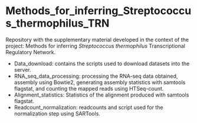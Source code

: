 # Methods_for_inferring_Streptococcus_thermophilus_TRN
Repository with the supplementary material developed in the context of the project: Methods for inferring *Streptococcus thermophilus* Transcriptional Regulatory Network. 

- Data_download: contains the scripts used to download datasets into the server. 
- RNA_seq_data_processing: processing the RNA-seq data obtained, assembly using Bowtie2, generating assembly statistics with samtools flagstat, and counting the mapped reads using HTSeq-count.
- Alignment_statistics: Statistics of the alignment produced with samtools flagstat. 
- Readcount_normalization: readcounts and script used for the normalization step using SARTools. 

